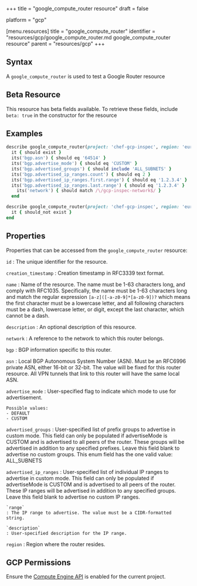 +++
title = "google_compute_router resource"
draft = false

platform = "gcp"

[menu.resources]
    title = "google_compute_router"
    identifier = "resources/gcp/google_compute_router.md google_compute_router resource"
    parent = "resources/gcp"
+++

## Syntax

A `google_compute_router` is used to test a Google Router resource

## Beta Resource

This resource has beta fields available. To retrieve these fields, include `beta: true` in the constructor for the resource

## Examples

```ruby
describe google_compute_router(project: 'chef-gcp-inspec', region: 'europe-west2', name: 'inspec-gcp-router') do
  it { should exist }
  its('bgp.asn') { should eq '64514' }
  its('bgp.advertise_mode') { should eq 'CUSTOM' }
  its('bgp.advertised_groups') { should include 'ALL_SUBNETS' }
  its('bgp.advertised_ip_ranges.count') { should eq 2 }
  its('bgp.advertised_ip_ranges.first.range') { should eq '1.2.3.4' }
  its('bgp.advertised_ip_ranges.last.range') { should eq '1.2.3.4' }
    its('network') { should match /\/gcp-inspec-network$/ }
  end

describe google_compute_router(project: 'chef-gcp-inspec', region: 'europe-west2', name: 'nonexistent') do
  it { should_not exist }
end
```

## Properties

Properties that can be accessed from the `google_compute_router` resource:

`id`
: The unique identifier for the resource.

`creation_timestamp`
: Creation timestamp in RFC3339 text format.

`name`
: Name of the resource. The name must be 1-63 characters long, and comply with RFC1035. Specifically, the name must be 1-63 characters long and match the regular expression `[a-z]([-a-z0-9]*[a-z0-9])?` which means the first character must be a lowercase letter, and all following characters must be a dash, lowercase letter, or digit, except the last character, which cannot be a dash.

`description`
: An optional description of this resource.

`network`
: A reference to the network to which this router belongs.

`bgp`
: BGP information specific to this router.

  `asn`
  : Local BGP Autonomous System Number (ASN). Must be an RFC6996 private ASN, either 16-bit or 32-bit. The value will be fixed for this router resource. All VPN tunnels that link to this router will have the same local ASN.

  `advertise_mode`
  : User-specified flag to indicate which mode to use for advertisement.

    Possible values:
    - DEFAULT
    - CUSTOM

  `advertised_groups`
  : User-specified list of prefix groups to advertise in custom mode. This field can only be populated if advertiseMode is CUSTOM and is advertised to all peers of the router. These groups will be advertised in addition to any specified prefixes. Leave this field blank to advertise no custom groups.  This enum field has the one valid value: ALL_SUBNETS

  `advertised_ip_ranges`
  : User-specified list of individual IP ranges to advertise in custom mode. This field can only be populated if advertiseMode is CUSTOM and is advertised to all peers of the router. These IP ranges will be advertised in addition to any specified groups. Leave this field blank to advertise no custom IP ranges.

    `range`
    : The IP range to advertise. The value must be a CIDR-formatted string.

    `description`
    : User-specified description for the IP range.

`region`
: Region where the router resides.

## GCP Permissions

Ensure the [Compute Engine API](https://console.cloud.google.com/apis/library/compute.googleapis.com/) is enabled for the current project.
